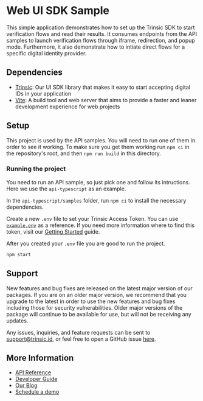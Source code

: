 # Web UI SDK Sample

This simple application demonstrates how to set up the Trinsic SDK to start verification flows and read their results. It consumes endpoints from the API samples to launch verification flows through iframe, redirection, and popup mode. Furthermore, it also demonstrate how to intiate direct flows for a specific digital identity provider.

## Dependencies

- [Trinsic](https://trinsic.id): Our UI SDK library that makes it easy to start accepting digital IDs in your application
- [Vite](https://vitejs.dev/): A build tool and web server that aims to provide a faster and leaner development experience for web projects

## Setup

This project is used by the API samples. You will need to run one of them in order to see it working. To make sure you get them working run `npm ci` in the repository's root, and then `npm run build` in this directory.

### Running the project

You need to run an API sample, so just pick one and follow its intructions. Here we use the `api-typescript` as an example.

In the `api-typescript/samples` folder, run `npm ci` to install the necessary dependencies.

Create a new `.env` file to set your Trinsic Access Token. You can use [`example.env`](./example.env) as a reference. If you need more information where to find this token, visit our [Getting Started](https://docs.trinsic.id/docs/getting-started-with-trinsic-connect) guide.

After you created your `.env` file you are good to run the project.

```sh
npm start
```

## Support

New features and bug fixes are released on the latest major version of our packages. If you are on an older major version, we recommend that you upgrade to the latest in order to use the new features and bug fixes including those for security vulnerabilities. Older major versions of the package will continue to be available for use, but will not be receiving any updates.

Any issues, inquiries, and feature requests can be sent to [support@trinsic.id](mailto:support@trinsic.id), or feel free to open a GitHub issue [here](https://github.com/trinsic-id/sdk/issues).

## More Information

- [API Reference](https://docs.trinsic.id/reference)
- [Developer Guide](https://docs.trinsic.id/docs/developer-tools)
- [Our Blog](https://trinsic.id/blog/)
- [Schedule a demo](https://trinsic.id/contact/)
